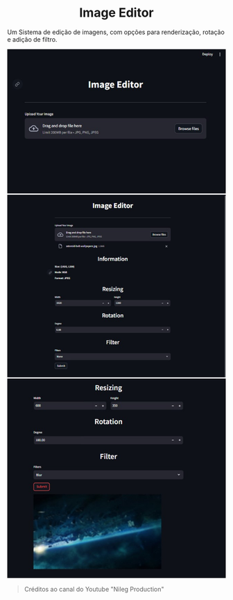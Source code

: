 <h1 align="center">Image Editor</h1>

Um Sistema de edição de imagens, com opções para renderização, rotação e adição de filtro.

<img src="https://github.com/AdrianoMiguell/image-editor-in-python/blob/main/img/init.jpg" alt="Imagem inicial do sistema">
<img src="https://github.com/AdrianoMiguell/image-editor-in-python/blob/main/img/options-edit-image.jpg" alt="Opções para editar a imagem">
<img src="https://github.com/AdrianoMiguell/image-editor-in-python/blob/main/img/edited-image.jpg" alt="Imagem editada">

> Créditos ao canal do Youtube "Nileg Production"
